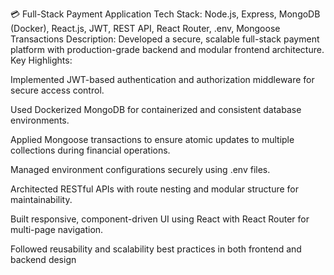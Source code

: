 💳 Full-Stack Payment Application
Tech Stack: Node.js, Express, MongoDB (Docker), React.js, JWT, REST API, React Router, .env, Mongoose Transactions
Description: Developed a secure, scalable full-stack payment platform with production-grade backend and modular frontend architecture.
Key Highlights:

Implemented JWT-based authentication and authorization middleware for secure access control.

Used Dockerized MongoDB for containerized and consistent database environments.

Applied Mongoose transactions to ensure atomic updates to multiple collections during financial operations.

Managed environment configurations securely using .env files.

Architected RESTful APIs with route nesting and modular structure for maintainability.

Built responsive, component-driven UI using React with React Router for multi-page navigation.

Followed reusability and scalability best practices in both frontend and backend design
